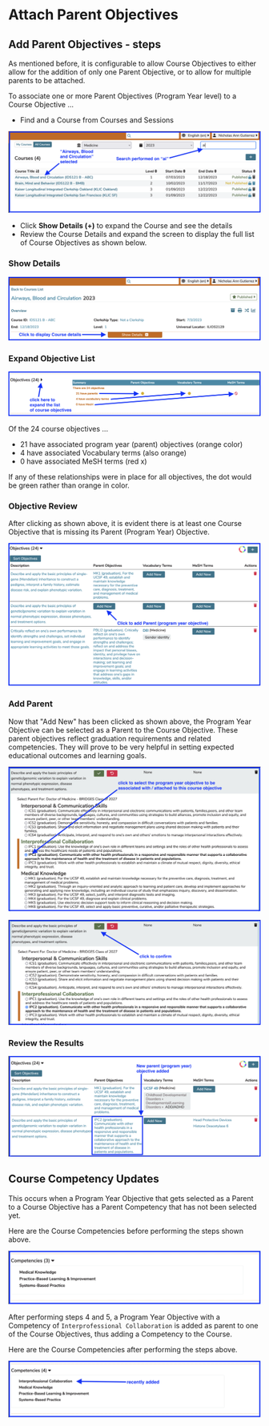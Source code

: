 # Attach Parent Objectives

## Add Parent Objectives - steps

As mentioned before, it is configurable to allow Course Objectives to either allow for the addition of only one Parent Objective, or to allow for multiple parents to be attached.

To associate one or more Parent Objectives (Program Year level) to a Course Objective ...

* Find and a Course from Courses and Sessions

![select course](../../images/course_objectives/select_course.png)

* Click **Show Details (+)** to expand the Course and see the details
* Review the Course Details and expand the screen to display the full list of Course Objectives as shown below.

### Show Details

![show details](../../images/course_objectives/show_details_full_view.png)

### Expand Objective List

![expand objective list](../../images/course_objectives/expand_objectives.png)

Of the 24 course objectives ...
* 21 have associated program year (parent) objectives (orange color) 
* 4 have associated Vocabulary terms (also orange)
* 0 have associated MeSH terms (red x)

If any of these relationships were in place for all objectives, the dot would be green rather than orange in color.

### Objective Review

After clicking as shown above, it is evident there is at least one Course Objective that is missing its Parent (Program Year) Objective.

![objective review](../../images/course_objectives/objective_review.png)

### Add Parent

Now that "Add New" has been clicked as shown above, the Program Year Objective can be selected as a Parent to the Course Objective. These parent objectives reflect graduation requirements and related competencies. They will prove to be very helpful in setting expected educational outcomes and learning goals.

![add program year objective](../../images/course_objectives/add_program_year_objective.png)

![click to confirm](../../images/course_objectives/click_to_confirm.png)

### Review the Results

![parent objective added](../../images/course_objectives/parent_objective_added.png)

## Course Competency Updates

This occurs when a Program Year Objective that gets selected as a Parent to a Course Objective has a Parent Competency that has not been selected yet.

Here are the Course Competencies before performing the steps shown above.

![course competencies (before)](../../images/course_objectives/course_competencies_before.png)

After performing steps 4 and 5, a Program Year Objective with a Competency of `Interprofessional Collaboration` is added as parent to one of the Course Objectives, thus adding a Competency to the Course.

Here are the Course Competencies after performing the steps above.

![course competencies (after)](../../images/course_objectives/course_competencies_after.png)
